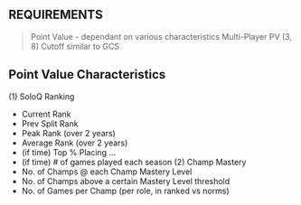 

## REQUIREMENTS
> Point Value - dependant on various characteristics 
> Multi-Player PV (3, 8) Cutoff similar to GCS

## Point Value Characteristics 
(1) SoloQ Ranking
- Current Rank
- Prev Split Rank
- Peak Rank (over 2 years)
- Average Rank (over 2 years) 
- (if time) Top % Placing ... 
- (if time) # of games played each season 
(2) Champ Mastery 
- No. of Champs @ each Champ Mastery Level
- No. of Champs above a certain Mastery Level threshold
- No. of Games per Champ (per role, in ranked vs norms) 